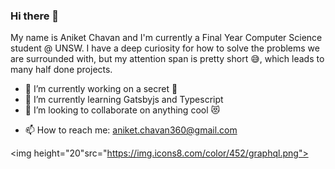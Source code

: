 ### Hi there 👋

My name is Aniket Chavan and I'm currently a Final Year Computer Science student @ UNSW. I have a deep curiosity for how to solve the problems we are surrounded with, but my attention span is pretty short 😅, which leads to many half done projects.

- 🔭 I’m currently working on a secret 🤫
- 🌱 I’m currently learning Gatsbyjs and Typescript
- 👯 I’m looking to collaborate on anything cool 😻
<!-- - 🤔 I’m looking for help with ... 
- 💬 Ask me about ... -->
- 📫 How to reach me: aniket.chavan360@gmail.com

<img height="20"src="https://img.icons8.com/color/452/graphql.png">
